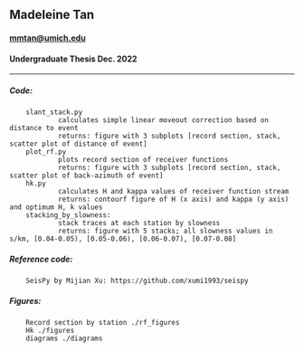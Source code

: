 ## Madeleine Tan 
#### mmtan@umich.edu
#### Undergraduate Thesis Dec. 2022
--------------------------------------- 
##### Code:
        slant_stack.py
                calculates simple linear moveout correction based on distance to event
                returns: figure with 3 subplots [record section, stack, scatter plot of distance of event]        
        plot_rf.py
                plots record section of receiver functions
                returns: figure with 3 subplots [record section, stack, scatter plot of back-azimuth of event]
        hk.py
                calculates H and kappa values of receiver function stream
                returns: contourf figure of H (x axis) and kappa (y axis) and optimum H, k values
        stacking_by_slowness:
                stack traces at each station by slowness
                returns: figure with 5 stacks; all slowness values in s/km, [0.04-0.05), [0.05-0.06), [0.06-0.07), [0.07-0.08]
                

##### Reference code:
        SeisPy by Mijian Xu: https://github.com/xumi1993/seispy
        
##### Figures:
        Record section by station ./rf_figures
        Hk ./figures
        diagrams ./diagrams
        
        
